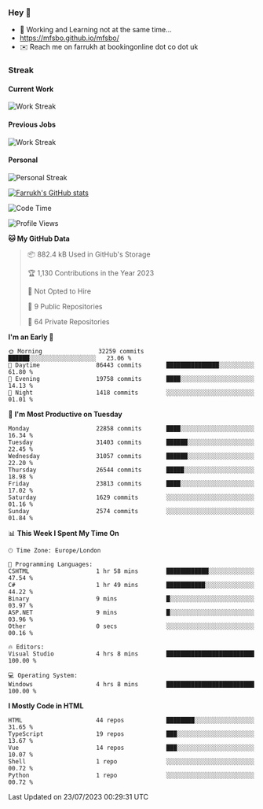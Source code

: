 ### Hey 👋

- 🏃 Working and Learning not at the same time...
- https://mfsbo.github.io/mfsbo/
- ✉️ Reach me on farrukh at bookingonline dot co dot uk

### Streak
#### Current Work
![Work Streak](https://streak-stats.demolab.com/?user=mfsbo)
#### Previous Jobs
![Work Streak](https://streak-stats.demolab.com/?user=farrukhcw)
#### Personal
![Personal Streak](https://streak-stats.demolab.com/?user=farrukhsubhani)

[![Farrukh's GitHub stats](https://github-readme-stats.vercel.app/api?username=mfsbo&hide=stars&count_private=true)](https://github.com/mfsbo/)

<!--START_SECTION:waka-->
![Code Time](http://img.shields.io/badge/Code%20Time-360%20hrs%2050%20mins-blue)

![Profile Views](http://img.shields.io/badge/Profile%20Views-12-blue)

**🐱 My GitHub Data** 

> 📦 882.4 kB Used in GitHub's Storage 
 > 
> 🏆 1,130 Contributions in the Year 2023
 > 
> 🚫 Not Opted to Hire
 > 
> 📜 9 Public Repositories 
 > 
> 🔑 64 Private Repositories 
 > 
**I'm an Early 🐤** 

```text
🌞 Morning                32259 commits       ██████░░░░░░░░░░░░░░░░░░░   23.06 % 
🌆 Daytime                86443 commits       ███████████████░░░░░░░░░░   61.80 % 
🌃 Evening                19758 commits       ████░░░░░░░░░░░░░░░░░░░░░   14.13 % 
🌙 Night                  1418 commits        ░░░░░░░░░░░░░░░░░░░░░░░░░   01.01 % 
```
📅 **I'm Most Productive on Tuesday** 

```text
Monday                   22858 commits       ████░░░░░░░░░░░░░░░░░░░░░   16.34 % 
Tuesday                  31403 commits       ██████░░░░░░░░░░░░░░░░░░░   22.45 % 
Wednesday                31057 commits       ██████░░░░░░░░░░░░░░░░░░░   22.20 % 
Thursday                 26544 commits       █████░░░░░░░░░░░░░░░░░░░░   18.98 % 
Friday                   23813 commits       ████░░░░░░░░░░░░░░░░░░░░░   17.02 % 
Saturday                 1629 commits        ░░░░░░░░░░░░░░░░░░░░░░░░░   01.16 % 
Sunday                   2574 commits        ░░░░░░░░░░░░░░░░░░░░░░░░░   01.84 % 
```


📊 **This Week I Spent My Time On** 

```text
🕑︎ Time Zone: Europe/London

💬 Programming Languages: 
CSHTML                   1 hr 58 mins        ████████████░░░░░░░░░░░░░   47.54 % 
C#                       1 hr 49 mins        ███████████░░░░░░░░░░░░░░   44.22 % 
Binary                   9 mins              █░░░░░░░░░░░░░░░░░░░░░░░░   03.97 % 
ASP.NET                  9 mins              █░░░░░░░░░░░░░░░░░░░░░░░░   03.96 % 
Other                    0 secs              ░░░░░░░░░░░░░░░░░░░░░░░░░   00.16 % 

🔥 Editors: 
Visual Studio            4 hrs 8 mins        █████████████████████████   100.00 % 

💻 Operating System: 
Windows                  4 hrs 8 mins        █████████████████████████   100.00 % 
```

**I Mostly Code in HTML** 

```text
HTML                     44 repos            ████████░░░░░░░░░░░░░░░░░   31.65 % 
TypeScript               19 repos            ███░░░░░░░░░░░░░░░░░░░░░░   13.67 % 
Vue                      14 repos            ███░░░░░░░░░░░░░░░░░░░░░░   10.07 % 
Shell                    1 repo              ░░░░░░░░░░░░░░░░░░░░░░░░░   00.72 % 
Python                   1 repo              ░░░░░░░░░░░░░░░░░░░░░░░░░   00.72 % 
```




 Last Updated on 23/07/2023 00:29:31 UTC
<!--END_SECTION:waka-->
<!--
**mfsbo/mfsbo** is a ✨ _special_ ✨ repository because its `README.md` (this file) appears on your GitHub profile.

Here are some ideas to get you started:

- 🔭 I’m currently working on ...
- 🌱 I’m currently learning ...
- 👯 I’m looking to collaborate on ...
- 🤔 I’m looking for help with ...
- 💬 Ask me about ...
- 📫 How to reach me: ...
- 😄 Pronouns: ...
- ⚡ Fun fact: ...
-->
